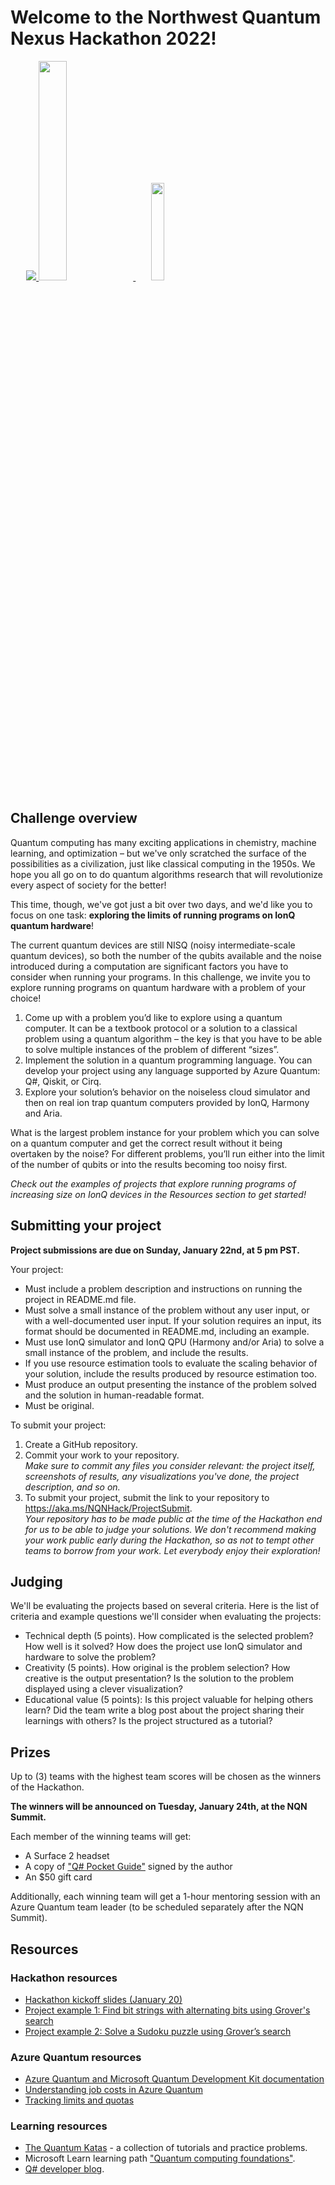 # Welcome to the Northwest Quantum Nexus Hackathon 2022!

<p align="left">
  <a href="https://nwquantum.com/" target="_blank"><img src="https://nwquantum.com/wp-content/uploads/2020/09/NQN_Logo_03042019_65px.png" style="padding-left: 5%"/> </a>
  <a href="https://azure.microsoft.com/en-us/solutions/quantum-computing/" target="_blank"><img src="https://user-images.githubusercontent.com/10100490/151488491-609828a4-cd1f-4076-b5b2-a8d9fc2d0fa4.png" width="30%"/> </a>
  <a href="https://ionq.com/" target="_blank"><img src="https://user-images.githubusercontent.com/10100490/151488159-da95eb05-9277-4abe-b1ba-b49871d563ed.svg" width="20%" style="padding: 1%;padding-left: 5%"/></a>
</p>

## Challenge overview

Quantum computing has many exciting applications in chemistry, machine learning, and optimization – but we've only scratched the surface of the possibilities as a civilization, just like classical computing in the 1950s. We hope you all go on to do quantum algorithms research that will revolutionize every aspect of society for the better!

This time, though, we've got just a bit over two days, and we'd like you to focus on one task: **exploring the limits of running programs on IonQ quantum hardware**!

The current quantum devices are still NISQ (noisy intermediate-scale quantum devices), so both the number of the qubits available and the noise introduced during a computation are significant factors you have to consider when running your programs. 
In this challenge, we invite you to explore running programs on quantum hardware with a problem of your choice!

1.	Come up with a problem you’d like to explore using a quantum computer. It can be a textbook protocol or a solution to a classical problem using a quantum algorithm – the key is that you have to be able to solve multiple instances of the problem of different “sizes”.
2.	Implement the solution in a quantum programming language. You can develop your project using any language supported by Azure Quantum: Q#, Qiskit, or Cirq.
3.	Explore your solution’s behavior on the noiseless cloud simulator and then on real ion trap quantum computers provided by IonQ, Harmony and Aria.

What is the largest problem instance for your problem which you can solve on a quantum computer and get the correct result without it being overtaken by the noise? For different problems, you’ll run either into the limit of the number of qubits or into the results becoming too noisy first.

*Check out the examples of projects that explore running programs of increasing size on IonQ devices in the Resources section to get started!*

## Submitting your project

**Project submissions are due on Sunday, January 22nd, at 5 pm PST.**

Your project:

* Must include a problem description and instructions on running the project in README.md file.
* Must solve a small instance of the problem without any user input, or with a well-documented user input. If your solution requires an input, its format should be documented in README.md, including an example.
* Must use IonQ simulator and IonQ QPU (Harmony and/or Aria) to solve a small instance of the problem, and include the results. 
* If you use resource estimation tools to evaluate the scaling behavior of your solution, include the results produced by resource estimation too.
* Must produce an output presenting the instance of the problem solved and the solution in human-readable format.
* Must be original.

To submit your project:

1. Create a GitHub repository.
2. Commit your work to your repository.  
   *Make sure to commit any files you consider relevant: the project itself, screenshots of results, any visualizations you've done, the project description, and so on.*
3. To submit your project, submit the link to your repository to https://aka.ms/NQNHack/ProjectSubmit.  
   *Your repository has to be made public at the time of the Hackathon end for us to be able to judge your solutions. We don't recommend making your work public early during the Hackathon, so as not to tempt other teams to borrow from your work. Let everybody enjoy their exploration!*

## Judging

We'll be evaluating the projects based on several criteria. Here is the list of criteria and example questions we'll consider when evaluating the projects:

* Technical depth (5 points). How complicated is the selected problem? How well is it solved? How does the project use IonQ simulator and hardware to solve the problem?
* Creativity (5 points). How original is the problem selection? How creative is the output presentation? Is the solution to the problem displayed using a clever visualization?
* Educational value (5 points): Is this project valuable for helping others learn? Did the team write a blog post about the project sharing their learnings with others? Is the project structured as a tutorial?

## Prizes

Up to (3) teams with the highest team scores will be chosen as the winners of the Hackathon.

**The winners will be announced on Tuesday, January 24th, at the NQN Summit.**

Each member of the winning teams will get:
* A Surface 2 headset
* A copy of ["Q# Pocket Guide"](https://www.oreilly.com/library/view/q-pocket-guide/9781098108854/) signed by the author
* An $50 gift card

Additionally, each winning team will get a 1-hour mentoring session with an Azure Quantum team leader (to be scheduled separately after the NQN Summit).

## Resources

### Hackathon resources

* [Hackathon kickoff slides (January 20)](https://github.com/tcNickolas/NQN-Hack-2023-Challenge/blob/main/2023_01_20_NQN_Hack_kickoff.pdf)
* [Project example 1: Find bit strings with alternating bits using Grover's search](https://github.com/tcNickolas/NQN-Hack-2023-Challenge/blob/main/GroverSearch_AlternatingBits.ipynb)
* [Project example 2: Solve a Sudoku puzzle using Grover’s search](https://github.com/tcNickolas/NQN-Hack-2023-Challenge/blob/main/GroverSearch_SolveSudoku.ipynb)

### Azure Quantum resources

* [Azure Quantum and Microsoft Quantum Development Kit documentation](https://learn.microsoft.com/azure/quantum/)
* [Understanding job costs in Azure Quantum](https://learn.microsoft.com/azure/quantum/azure-quantum-job-costs)
* [Tracking limits and quotas](https://learn.microsoft.com/azure/quantum/azure-quantum-quotas)

### Learning resources

* [The Quantum Katas](https://github.com/Microsoft/QuantumKatas/) - a collection of tutorials and practice problems.
* Microsoft Learn learning path ["Quantum computing foundations"](https://docs.microsoft.com/learn/paths/quantum-computing-fundamentals/).
* [Q# developer blog](https://devblogs.microsoft.com/qsharp/).

